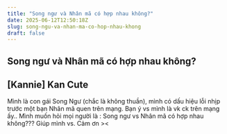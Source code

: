 ```yaml
---
title: "Song ngư và Nhân mã có hợp nhau không?"
date: 2025-06-12T12:50:18Z
slug: song-ngu-va-nhan-ma-co-hop-nhau-khong
draft: false
---
```


## Song ngư và Nhân mã có hợp nhau không?

## [Kannie] Kan Cute

Mình là con gái Song Ngư (chắc là không thuần), mình có dấu hiệu lỗi nhịp trước một bạn Nhân mã quen trên mạng. Bạn ý vs mình là vk ck trên mạng ấy..
Mình muốn hỏi mọi người là : Song ngư vs Nhân mã có hợp nhau không???
Giúp mình vs. Cảm ơn ><